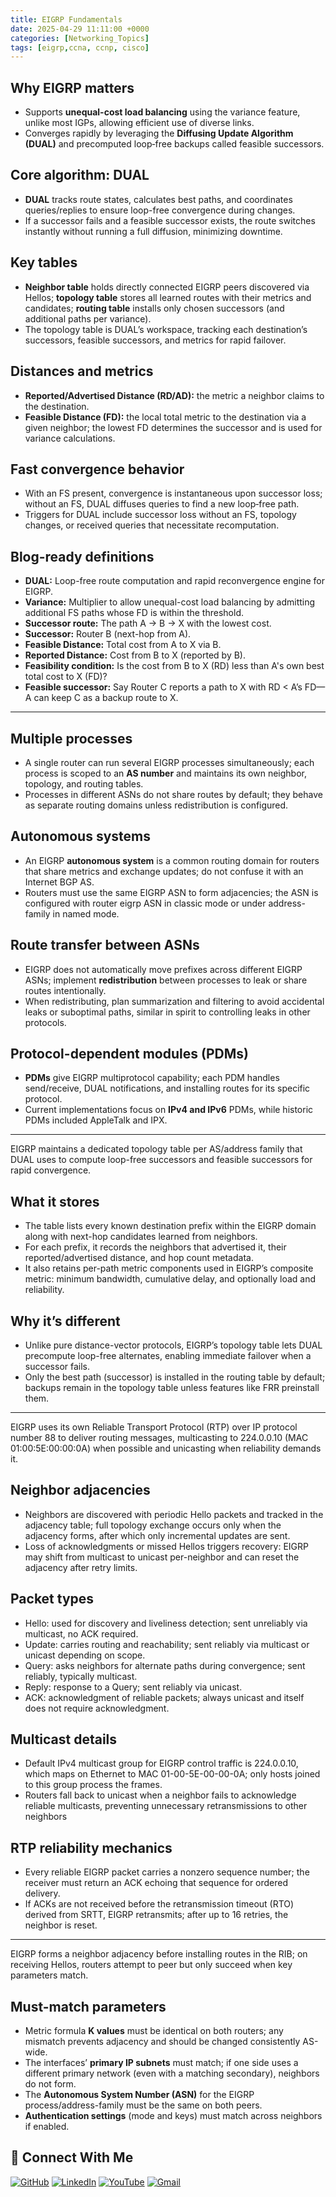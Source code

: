 ```yaml
---
title: EIGRP Fundamentals
date: 2025-04-29 11:11:00 +0000
categories: [Networking_Topics]
tags: [eigrp,ccna, ccnp, cisco]
---
```


## Why EIGRP matters

- Supports **unequal-cost load balancing** using the variance feature, unlike most IGPs, allowing efficient use of diverse links.
- Converges rapidly by leveraging the **Diffusing Update Algorithm (DUAL)** and precomputed loop‑free backups called feasible successors.

## Core algorithm: DUAL

- **DUAL** tracks route states, calculates best paths, and coordinates queries/replies to ensure loop-free convergence during changes.
- If a successor fails and a feasible successor exists, the route switches instantly without running a full diffusion, minimizing downtime.

## Key tables

- **Neighbor table** holds directly connected EIGRP peers discovered via Hellos; **topology table** stores all learned routes with their metrics and candidates; **routing table** installs only chosen successors (and additional paths per variance).
- The topology table is DUAL’s workspace, tracking each destination’s successors, feasible successors, and metrics for rapid failover.

## Distances and metrics

- **Reported/Advertised Distance (RD/AD):** the metric a neighbor claims to the destination.
- **Feasible Distance (FD):** the local total metric to the destination via a given neighbor; the lowest FD determines the successor and is used for variance calculations.

## Fast convergence behavior

- With an FS present, convergence is instantaneous upon successor loss; without an FS, DUAL diffuses queries to find a new loop‑free path.
- Triggers for DUAL include successor loss without an FS, topology changes, or received queries that necessitate recomputation.

## Blog-ready definitions

- **DUAL:** Loop-free route computation and rapid reconvergence engine for EIGRP.
- **Variance:** Multiplier to allow unequal-cost load balancing by admitting additional FS paths whose FD is within the threshold.
- **Successor route:** The path A → B → X with the lowest cost.
- **Successor:** Router B (next-hop from A).
- **Feasible Distance:** Total cost from A to X via B.
- **Reported Distance:** Cost from B to X (reported by B).
- **Feasibility condition:** Is the cost from B to X (RD) less than A's own best total cost to X (FD)?
- **Feasible successor:** Say Router C reports a path to X with RD < A’s FD—A can keep C as a backup route to X.

---

## Multiple processes

- A single router can run several EIGRP processes simultaneously; each process is scoped to an **AS number** and maintains its own neighbor, topology, and routing tables.
- Processes in different ASNs do not share routes by default; they behave as separate routing domains unless redistribution is configured.

## Autonomous systems

- An EIGRP **autonomous system** is a common routing domain for routers that share metrics and exchange updates; do not confuse it with an Internet BGP AS.
- Routers must use the same EIGRP ASN to form adjacencies; the ASN is configured with router eigrp ASN in classic mode or under address-family in named mode.

## Route transfer between ASNs

- EIGRP does not automatically move prefixes across different EIGRP ASNs; implement **redistribution** between processes to leak or share routes intentionally.
- When redistributing, plan summarization and filtering to avoid accidental leaks or suboptimal paths, similar in spirit to controlling leaks in other protocols.

## Protocol-dependent modules (PDMs)

- **PDMs** give EIGRP multiprotocol capability; each PDM handles send/receive, DUAL notifications, and installing routes for its specific protocol.
- Current implementations focus on **IPv4 and IPv6** PDMs, while historic PDMs included AppleTalk and IPX.

---

EIGRP maintains a dedicated topology table per AS/address family that DUAL uses to compute loop-free successors and feasible successors for rapid convergence.

## What it stores

- The table lists every known destination prefix within the EIGRP domain along with next-hop candidates learned from neighbors.
- For each prefix, it records the neighbors that advertised it, their reported/advertised distance, and hop count metadata.
- It also retains per-path metric components used in EIGRP’s composite metric: minimum bandwidth, cumulative delay, and optionally load and reliability.

## Why it’s different

- Unlike pure distance-vector protocols, EIGRP’s topology table lets DUAL precompute loop-free alternates, enabling immediate failover when a successor fails.
- Only the best path (successor) is installed in the routing table by default; backups remain in the topology table unless features like FRR preinstall them.

---

EIGRP uses its own Reliable Transport Protocol (RTP) over IP protocol number 88 to deliver routing messages, multicasting to 224.0.0.10 (MAC 01:00:5E:00:00:0A) when possible and unicasting when reliability demands it.

## Neighbor adjacencies

- Neighbors are discovered with periodic Hello packets and tracked in the adjacency table; full topology exchange occurs only when the adjacency forms, after which only incremental updates are sent.
- Loss of acknowledgments or missed Hellos triggers recovery: EIGRP may shift from multicast to unicast per-neighbor and can reset the adjacency after retry limits.

## Packet types

- Hello: used for discovery and liveliness detection; sent unreliably via multicast, no ACK required.
- Update: carries routing and reachability; sent reliably via multicast or unicast depending on scope.
- Query: asks neighbors for alternate paths during convergence; sent reliably, typically multicast.
- Reply: response to a Query; sent reliably via unicast.
- ACK: acknowledgment of reliable packets; always unicast and itself does not require acknowledgment.

## Multicast details

- Default IPv4 multicast group for EIGRP control traffic is 224.0.0.10, which maps on Ethernet to MAC 01-00-5E-00-00-0A; only hosts joined to this group process the frames.
- Routers fall back to unicast when a neighbor fails to acknowledge reliable multicasts, preventing unnecessary retransmissions to other neighbors

## RTP reliability mechanics

- Every reliable EIGRP packet carries a nonzero sequence number; the receiver must return an ACK echoing that sequence for ordered delivery.
- If ACKs are not received before the retransmission timeout (RTO) derived from SRTT, EIGRP retransmits; after up to 16 retries, the neighbor is reset.

---

EIGRP forms a neighbor adjacency before installing routes in the RIB; on receiving Hellos, routers attempt to peer but only succeed when key parameters match.

## Must-match parameters

- Metric formula **K values** must be identical on both routers; any mismatch prevents adjacency and should be changed consistently AS-wide.
- The interfaces’ **primary IP subnets** must match; if one side uses a different primary network (even with a matching secondary), neighbors do not form.
- The **Autonomous System Number (ASN)** for the EIGRP process/address-family must be the same on both peers.
- **Authentication settings** (mode and keys) must match across neighbors if enabled.


## 🙌 Connect With Me

[![GitHub](https://img.shields.io/badge/GitHub-Profile-black?style=for-the-badge&logo=github)](https://github.com/Ntwork-Beginner)
[![LinkedIn](https://img.shields.io/badge/LinkedIn-Connect-blue?style=for-the-badge&logo=linkedin)](https://www.linkedin.com/in/ntworkbeginner/)
[![YouTube](https://img.shields.io/badge/YouTube-Subscribe-red?style=for-the-badge&logo=youtube)](https://www.youtube.com/@Ntwork_Beginner)
[![Gmail](https://img.shields.io/badge/Gmail-Mail-red?style=for-the-badge&logo=gmail)](mailto:your.bittudhillon011@gmail.com)

